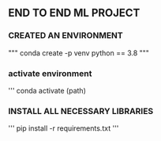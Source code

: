 ## END TO END ML PROJECT

### CREATED AN ENVIRONMENT
"""
conda create -p venv python == 3.8 
"""
### activate environment
'''
conda activate (path)

### INSTALL ALL NECESSARY LIBRARIES
'''
pip install  -r requirements.txt
'''
